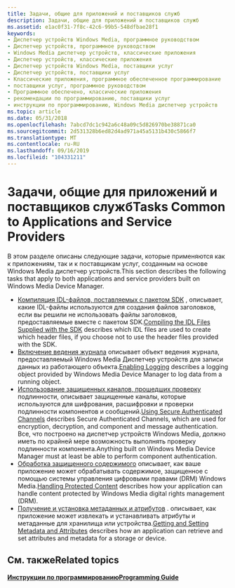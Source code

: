 ```yaml
---
title: Задачи, общие для приложений и поставщиков служб
description: Задачи, общие для приложений и поставщиков служб
ms.assetid: e1ac0f31-7f8c-42c6-99b5-548dfbae28f1
keywords:
- Диспетчер устройств Windows Media, программное руководством
- Диспетчер устройств, программное руководством
- Windows Media диспетчер устройств, классические приложения
- Диспетчер устройств, классические приложения
- Диспетчер устройств Windows Media, поставщики услуг
- Диспетчер устройств, поставщики услуг
- Классические приложения, программное обеспеченное программирование
- поставщики услуг, программное руководством
- Программное обеспечено, классические приложения
- рекомендации по программированию, поставщики услуг
- инструкции по программированию, Windows Media диспетчер устройств
ms.topic: article
ms.date: 05/31/2018
ms.openlocfilehash: 7abcd7dc1c942a6c48a09c5d826970be38871ca0
ms.sourcegitcommit: 2d531328b6ed82d4ad971a45a5131b430c5866f7
ms.translationtype: MT
ms.contentlocale: ru-RU
ms.lasthandoff: 09/16/2019
ms.locfileid: "104331211"
---
```

# <a name="tasks-common-to-applications-and-service-providers"></a><span data-ttu-id="24dca-114">Задачи, общие для приложений и поставщиков служб</span><span class="sxs-lookup"><span data-stu-id="24dca-114">Tasks Common to Applications and Service Providers</span></span>

<span data-ttu-id="24dca-115">В этом разделе описаны следующие задачи, которые применяются как к приложениям, так и к поставщикам услуг, созданным на основе Windows Media диспетчер устройств.</span><span class="sxs-lookup"><span data-stu-id="24dca-115">This section describes the following tasks that apply to both applications and service providers built on Windows Media Device Manager.</span></span>

-   <span data-ttu-id="24dca-116">[Компиляция IDL-файлов, поставляемых с пакетом SDK](compiling-the-idl-files-supplied-with-the-sdk.md) , описывает, какие IDL-файлы используются для создания файлов заголовков, если вы решили не использовать файлы заголовков, предоставляемые вместе с пакетом SDK.</span><span class="sxs-lookup"><span data-stu-id="24dca-116">[Compiling the IDL Files Supplied with the SDK](compiling-the-idl-files-supplied-with-the-sdk.md) describes which IDL files are used to create which header files, if you choose not to use the header files provided with the SDK.</span></span>
-   <span data-ttu-id="24dca-117">[Включение ведения журнала](enabling-logging.md) описывает объект ведения журнала, предоставляемый Windows Media Диспетчер устройств для записи данных из работающего объекта.</span><span class="sxs-lookup"><span data-stu-id="24dca-117">[Enabling Logging](enabling-logging.md) describes a logging object provided by Windows Media Device Manager to log data from a running object.</span></span>
-   <span data-ttu-id="24dca-118">[Использование защищенных каналов, прошедших проверку](using-secure-authenticated-channels.md) подлинности, описывает защищенные каналы, которые используются для шифрования, расшифровки и проверки подлинности компонентов и сообщений.</span><span class="sxs-lookup"><span data-stu-id="24dca-118">[Using Secure Authenticated Channels](using-secure-authenticated-channels.md) describes Secure Authenticated Channels, which are used for encryption, decryption, and component and message authentication.</span></span> <span data-ttu-id="24dca-119">Все, что построено на диспетчер устройств Windows Media, должно иметь по крайней мере возможность выполнять проверку подлинности компонента.</span><span class="sxs-lookup"><span data-stu-id="24dca-119">Anything built on Windows Media Device Manager must at least be able to perform component authentication.</span></span>
-   <span data-ttu-id="24dca-120">[Обработка защищенного содержимого](handling-protected-content.md) описывает, как ваше приложение может обрабатывать содержимое, защищенное с помощью системы управления цифровыми правами (DRM) Windows Media.</span><span class="sxs-lookup"><span data-stu-id="24dca-120">[Handling Protected Content](handling-protected-content.md) describes how your application can handle content protected by Windows Media digital rights management (DRM).</span></span>
-   <span data-ttu-id="24dca-121">[Получение и установка метаданных и атрибутов](getting-and-setting-metadata-and-attributes.md) . описывает, как приложение может извлекать и устанавливать атрибуты и метаданные для хранилища или устройства.</span><span class="sxs-lookup"><span data-stu-id="24dca-121">[Getting and Setting Metadata and Attributes](getting-and-setting-metadata-and-attributes.md) describes how an application can retrieve and set attributes and metadata for a storage or device.</span></span>

## <a name="related-topics"></a><span data-ttu-id="24dca-122">См. также</span><span class="sxs-lookup"><span data-stu-id="24dca-122">Related topics</span></span>

<dl> <dt>

[<span data-ttu-id="24dca-123">**Инструкции по программированию**</span><span class="sxs-lookup"><span data-stu-id="24dca-123">**Programming Guide**</span></span>](programming-guide.md)
</dt> </dl>

 

 




